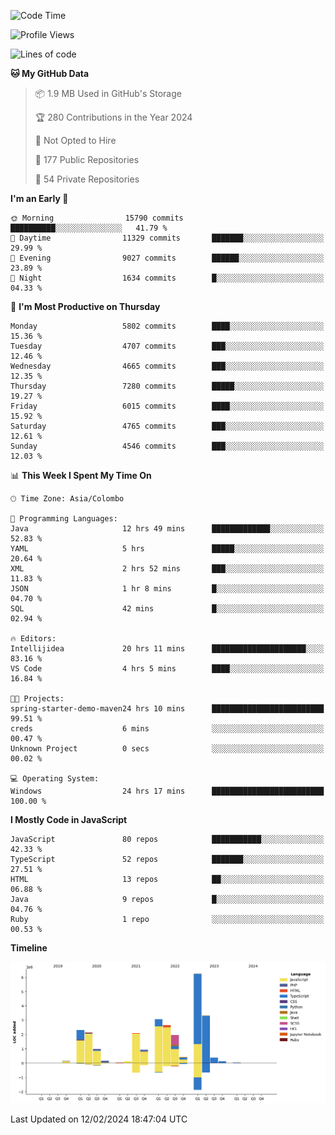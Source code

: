 
<!--START_SECTION:waka-->
![Code Time](http://img.shields.io/badge/Code%20Time-1%2C491%20hrs%2026%20mins-blue)

![Profile Views](http://img.shields.io/badge/Profile%20Views-0-blue)

![Lines of code](https://img.shields.io/badge/From%20Hello%20World%20I%27ve%20Written-27.1%20million%20lines%20of%20code-blue)

**🐱 My GitHub Data** 

> 📦 1.9 MB Used in GitHub's Storage 
 > 
> 🏆 280 Contributions in the Year 2024
 > 
> 🚫 Not Opted to Hire
 > 
> 📜 177 Public Repositories 
 > 
> 🔑 54 Private Repositories 
 > 
**I'm an Early 🐤** 

```text
🌞 Morning                15790 commits       ██████████░░░░░░░░░░░░░░░   41.79 % 
🌆 Daytime                11329 commits       ███████░░░░░░░░░░░░░░░░░░   29.99 % 
🌃 Evening                9027 commits        ██████░░░░░░░░░░░░░░░░░░░   23.89 % 
🌙 Night                  1634 commits        █░░░░░░░░░░░░░░░░░░░░░░░░   04.33 % 
```
📅 **I'm Most Productive on Thursday** 

```text
Monday                   5802 commits        ████░░░░░░░░░░░░░░░░░░░░░   15.36 % 
Tuesday                  4707 commits        ███░░░░░░░░░░░░░░░░░░░░░░   12.46 % 
Wednesday                4665 commits        ███░░░░░░░░░░░░░░░░░░░░░░   12.35 % 
Thursday                 7280 commits        █████░░░░░░░░░░░░░░░░░░░░   19.27 % 
Friday                   6015 commits        ████░░░░░░░░░░░░░░░░░░░░░   15.92 % 
Saturday                 4765 commits        ███░░░░░░░░░░░░░░░░░░░░░░   12.61 % 
Sunday                   4546 commits        ███░░░░░░░░░░░░░░░░░░░░░░   12.03 % 
```


📊 **This Week I Spent My Time On** 

```text
🕑︎ Time Zone: Asia/Colombo

💬 Programming Languages: 
Java                     12 hrs 49 mins      █████████████░░░░░░░░░░░░   52.83 % 
YAML                     5 hrs               █████░░░░░░░░░░░░░░░░░░░░   20.64 % 
XML                      2 hrs 52 mins       ███░░░░░░░░░░░░░░░░░░░░░░   11.83 % 
JSON                     1 hr 8 mins         █░░░░░░░░░░░░░░░░░░░░░░░░   04.70 % 
SQL                      42 mins             █░░░░░░░░░░░░░░░░░░░░░░░░   02.94 % 

🔥 Editors: 
Intellijidea             20 hrs 11 mins      █████████████████████░░░░   83.16 % 
VS Code                  4 hrs 5 mins        ████░░░░░░░░░░░░░░░░░░░░░   16.84 % 

🐱‍💻 Projects: 
spring-starter-demo-maven24 hrs 10 mins      █████████████████████████   99.51 % 
creds                    6 mins              ░░░░░░░░░░░░░░░░░░░░░░░░░   00.47 % 
Unknown Project          0 secs              ░░░░░░░░░░░░░░░░░░░░░░░░░   00.02 % 

💻 Operating System: 
Windows                  24 hrs 17 mins      █████████████████████████   100.00 % 
```

**I Mostly Code in JavaScript** 

```text
JavaScript               80 repos            ███████████░░░░░░░░░░░░░░   42.33 % 
TypeScript               52 repos            ███████░░░░░░░░░░░░░░░░░░   27.51 % 
HTML                     13 repos            ██░░░░░░░░░░░░░░░░░░░░░░░   06.88 % 
Java                     9 repos             █░░░░░░░░░░░░░░░░░░░░░░░░   04.76 % 
Ruby                     1 repo              ░░░░░░░░░░░░░░░░░░░░░░░░░   00.53 % 
```



**Timeline**

![Lines of Code chart](https://raw.githubusercontent.com/ccweerasinghe1994/ccweerasinghe1994/master/assets/bar_graph.png)


 Last Updated on 12/02/2024 18:47:04 UTC
<!--END_SECTION:waka-->
